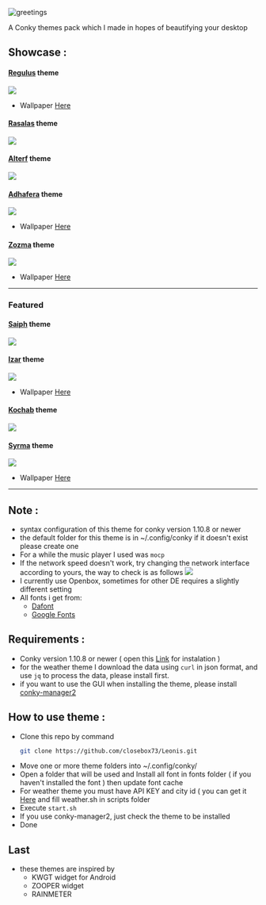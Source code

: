 ![greetings](/Asset/Leonis.png)

A Conky themes pack which I made in hopes of beautifying your desktop 

## Showcase :

#### [Regulus](/Regulus) theme

![](/Regulus/preview.png)
- Wallpaper [Here](https://unsplash.com/photos/GAg4h8_mPCs)

#### [Rasalas](/Rasalas) theme

![](/Rasalas/preview.png)

#### [Alterf](/Alterf) theme

![](/Alterf/preview.png)

#### [Adhafera](/Adhafera) theme

![](/Adhafera/preview.png)
- Wallpaper [Here](https://unsplash.com/photos/EQ2srpKQkAU)
#### [Zozma](/Zozma) theme

![](/Zozma/preview.png)
- Wallpaper [Here](https://unsplash.com/photos/eriuKJwcdjI)
----------------------------------------------------------------
### Featured
#### [Saiph](/Saiph) theme

![](/Saiph/preview.png)
#### [Izar](/Izar) theme

![](/Izar/preview.png)
- Wallpaper [Here](https://unsplash.com/photos/TsNjhAkCbY)

#### [Kochab](/Kochab) theme

![](/Kochab/preview.png)

#### [Syrma](/Syrma) theme

![](/Syrma/preview.png)
- Wallpaper [Here](https://unsplash.com/photos/cRCyuPRuVfw)
----------------------------------------------------------------

## Note :
- syntax configuration of this theme for conky version 1.10.8 or newer
- the default folder for this theme is in ~/.config/conky if it doesn't exist please create one
- For a while the music player I used was `mocp`
- If the network speed doesn't work, try changing the network interface according to yours, the way to check is as follows
	![](/Asset/Wlan.png)
- I currently use Openbox, sometimes for other DE requires a slightly different setting
- All fonts i get from:
	 - [Dafont](https://www.dafont.com)
	 - [Google Fonts](https://fonts.google.com) 

## Requirements :
- Conky version 1.10.8 or newer ( open this  [Link](https://github.com/brndnmtthws/conky) for instalation )
- for the weather theme I download the data using `curl` in json format, and use `jq` to process the data, please install first.
- if you want to use the GUI when installing the theme, please install [conky-manager2](https://github.com/zcot/conky-manager2)

## How to use theme :
- Clone this repo by command
  ```bash
  git clone https://github.com/closebox73/Leonis.git
  ```
- Move one or more theme folders into ~/.config/conky/
- Open a folder that will be used and Install all font in fonts folder ( if you haven't installed the font ) then update font cache
- For weather theme you must have API KEY and city id ( you can get it [Here](https://openweathermap.org) and fill weather.sh in scripts folder
- Execute `start.sh`
- If you use conky-manager2, just check the theme to be installed
- Done

## Last
- these themes are inspired by
	- KWGT widget for Android
	- ZOOPER widget
	- RAINMETER 
